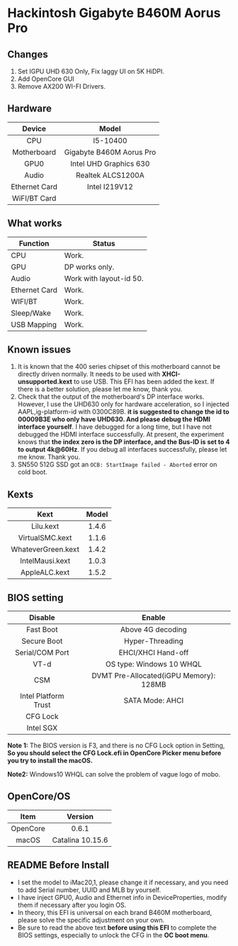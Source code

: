 # Hackintosh Gigabyte B460M Aorus Pro

## Changes

1. Set IGPU UHD 630 Only, Fix laggy UI on 5K HiDPI. 
2. Add OpenCore GUI
3. Remove AX200 WI-FI Drivers.

## Hardware

|    Device     |            Model            |
| :-----------: | :-------------------------: |
|      CPU      |          I5-10400           |
|  Motherboard  |  Gigabyte B460M Aorus Pro   |
|     GPU0      |   Intel UHD Graphics 630    |
|     Audio     |      Realtek ALCS1200A      |
| Ethernet Card |        Intel I219V12        |
| WiFI/BT Card  |                             |

## What works

| Function      | Status                       |
| ------------- | ---------------------------- |
| CPU           | Work.                        |
| GPU           | DP works only.               |
| Audio         | Work with layout-id 50.      |
| Ethernet Card | Work.                        |
| WIFI/BT       | Work.                        |
| Sleep/Wake    | Work.                        |
| USB Mapping   | Work.                        |

## Known issues

1. It is known that the 400 series chipset of this motherboard cannot be directly driven normally. It needs to be used with **XHCI-unsupported.kext** to use USB. This EFI has been added the kext. If there is a better solution, please let me know, thank you.
2. Check that the output of the motherboard's DP interface works. However, I use the UHD630 only for hardware acceleration, so I injected AAPL,ig-platform-id with 0300C89B. **it is suggested to change the id to 00009B3E who only have UHD630. And please debug the HDMI interface yourself**. I have debugged for a long time, but I have not debugged the HDMI interface successfully. At present, the experiment knows that **the index zero is the DP interface, and the Bus-ID is set to 4 to output 4k@60Hz**. If you debug all interfaces successfully, please let me know. Thank you.
3. SN550 512G SSD got an `OCB: StartImage failed - Aborted` error on cold boot.

## Kexts

|            Kext             |    Model     |
| :-------------------------: | :----------: |
|          Lilu.kext          |    1.4.6     |
|       VirtualSMC.kext       |    1.1.6     |
|     WhateverGreen.kext      |    1.4.2     |
|       IntelMausi.kext       |    1.0.3     |
|        AppleALC.kext        |    1.5.2    |




## BIOS setting

|       Disable        |                Enable                 |
| :------------------: | :-----------------------------------: |
|      Fast Boot       |           Above 4G decoding           |
|     Secure Boot      |            Hyper-Threading            |
|   Serial/COM Port    |          EHCI/XHCI Hand-off           |
|         VT-d         |       OS type: Windows 10 WHQL        |
|         CSM          | DVMT Pre-Allocated(iGPU Memory): 128MB |
| Intel Platform Trust |            SATA Mode: AHCI            |
|       CFG Lock       |                                       |
|      Intel SGX       |                                       |

**Note 1:** The BIOS version is F3, and there is no CFG Lock option in Setting, **So you should select the CFG Lock.efi in OpenCore Picker menu before you try to install the macOS.**

**Note2:** Windows10 WHQL can solve the problem of vague logo of mobo.

## OpenCore/OS

|   Item   |     Version      |
| :------: | :--------------: |
| OpenCore |      0.6.1       |
|  macOS   | Catalina 10.15.6 |

## README Before Install

- I set the model to iMac20,1, please change it if necessary, and you need to add Serial number, UUID and MLB by yourself.
- I have inject GPU0, Audio and Ethernet info in DeviceProperties, modify them if necessary after you login OS.
- In theory, this EFI is universal on each brand B460M motherboard, please solve the specific adjustment on your own.
- Be sure to read the above text **before using this EFI** to complete the BIOS settings, especially to unlock the CFG in the **OC boot menu**.
